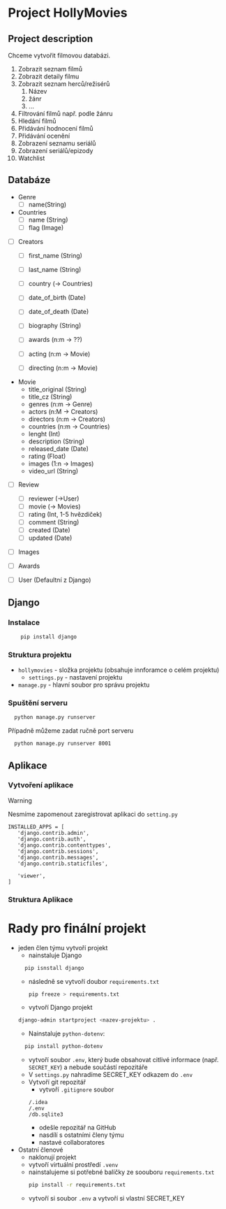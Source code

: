 # Project HollyMovies

## Project description
Chceme vytvořit filmovou databázi. 
1. Zobrazit seznam filmů 
2. Zobrazit detaily filmu
3. Zobrazit seznam herců/režisérů
   1. Název
   2. žánr
   3. ...
3. Filtrování filmů např. podle žánru 
4. Hledání filmů
5. Přidávání hodnocení filmů 
6. Přidávání ocenění 
7. Zobrazení seznamu seriálů
8. Zobrazení seriálů/epizody
9. Watchlist

## Databáze
- Genre
  -[ ] name(String)
  
- Countries 
  - [ ] name (String)
  - [ ] flag (Image)

- [ ] Creators
  - [ ] first_name (String)
  - [ ] last_name (String)
  - [ ] country (-> Countries)
  - [ ] date_of_birth (Date)
  - [ ] date_of_death (Date)
  - [ ] biography (String)
  - [ ] awards (n:m -> ??)
  - [ ] acting (n:m -> Movie)
  - [ ] directing (n:m -> Movie)

  
- Movie
  - title_original (String)
  - title_cz (String)
  - genres (n:m -> Genre)
  - actors (n:M -> Creators)
  - directors (n:m -> Creators)
  - countries (n:m -> Countries)
  - lenght (Int)
  - description (String)
  - released_date (Date)
  - rating (Float)
  - images (1:n -> Images)
  - video_url (String)
- [ ] Review
  - [ ] reviewer (->User)
  - [ ] movie (-> Movies)
  - [ ] rating (Int, 1-5 hvězdiček)
  - [ ] comment (String)
  - [ ] created (Date)
  - [ ] updated (Date)

- [ ] Images
- [ ] Awards

- [ ] User (Defaultní z Django)
## Django 

### Instalace
``` bash
    pip install django 
```

### Struktura projektu

- `hollymovies` -  složka projektu (obsahuje innforamce o celém projektu)
  - `settings.py` - nastavení projektu
- `manage.py` - hlavní soubor pro správu projektu


### Spuštění serveru
```bash
  python manage.py runserver
```

Případně můžeme zadat ručně port serveru
```bash
  python manage.py runserver 8001
```
## Aplikace

### Vytvoření aplikace

>[!WARNING]
> Nesmíme zapomenout zaregistrovat aplikaci do `setting.py`
> ```angular2html
> INSTALLED_APPS = [
>    'django.contrib.admin',
>    'django.contrib.auth',
>    'django.contrib.contenttypes',
>    'django.contrib.sessions',
>    'django.contrib.messages',
>    'django.contrib.staticfiles',
>
>    'viewer',
> ]
> ``` 

### Struktura Aplikace

# Rady pro finální projekt 

- jeden člen týmu vytvoří projekt
  - nainstaluje Django 
  ```bash
    pip isnstall django 
  ```
  - následně se vytvoří doubor `requirements.txt`
    ```bash
    pip freeze > requirements.txt
    ```
  - vytvoří Django projekt 
  ```bash
  django-admin startproject <nazev-projektu> . 
  ```
  - Nainstaluje `python-dotenv`:
  ```bash
    pip install python-dotenv
  ```
  - vytvoří soubor `.env`, který bude obsahovat citlivé informace (např. `SECRET_KEY`) a nebude součástí repozitáře
  - V `settings.py` nahradíme SECRET_KEY odkazem do `.env`
  - Vytvoří git repozitář
    - vytvoří `.gitignore` soubor 
    ```git
    /.idea
    /.env
    /db.sqlite3
    ```
    - odešle repozitář na GitHub
    - nasdílí s ostatními členy týmu
    - nastavé collaboratores
- Ostatní členové 
  - naklonují projekt
  - vytvoří virtuální prostředí `.venv`
  - nainstalujeme si potřebné balíčky ze soouboru `requirements.txt`
    ```bash
    pip install -r requirements.txt
    ```
  - vytvoří si soubor `.env` a vytvoří si vlastní SECRET_KEY